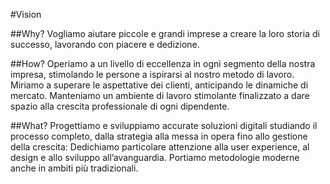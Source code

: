 #Vision

##Why?
Vogliamo aiutare piccole e grandi imprese a creare la loro storia di successo, lavorando con piacere e dedizione.

##How?
Operiamo a un livello di eccellenza in ogni segmento della nostra impresa, stimolando le persone a ispirarsi al nostro metodo di lavoro.
Miriamo a superare le aspettative dei clienti, anticipando le dinamiche di mercato.
Manteniamo un ambiente di lavoro stimolante finalizzato a dare spazio alla crescita professionale di ogni dipendente.

##What?
Progettiamo e sviluppiamo accurate soluzioni digitali studiando il processo completo, dalla strategia alla messa in opera fino allo gestione della crescita:
Dedichiamo particolare attenzione alla user experience, al design e allo sviluppo all’avanguardia.
Portiamo metodologie moderne anche in ambiti più tradizionali.
